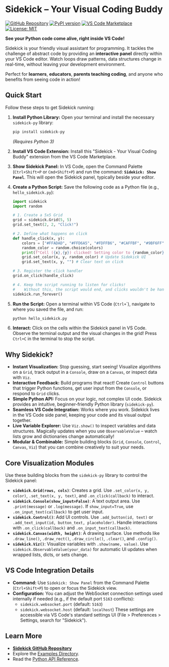 # Sidekick – Your Visual Coding Buddy

[![GitHub Repository](https://img.shields.io/badge/GitHub-Repository-blue.svg)](https://github.com/zhouer/Sidekick)
[![PyPI version](https://badge.fury.io/py/sidekick-py.svg)](https://badge.fury.io/py/sidekick-py)
[![VS Code Marketplace](https://img.shields.io/visual-studio-marketplace/v/sidekick-coding.sidekick-coding?label=VS%20Code%20Marketplace)](https://marketplace.visualstudio.com/items?itemName=sidekick-coding.sidekick-coding)
[![License: MIT](https://img.shields.io/badge/License-MIT-yellow.svg)](https://opensource.org/licenses/MIT)

**See your Python code come alive, right inside VS Code!**

Sidekick is your friendly visual assistant for programming. It tackles the challenge of abstract code by providing an **interactive panel** directly within your VS Code editor. Watch loops draw patterns, data structures change in real-time, without leaving your development environment.

Perfect for **learners**, **educators**, **parents teaching coding**, and anyone who benefits from seeing code in action!

## Quick Start

Follow these steps to get Sidekick running:

1.  **Install Python Library:** Open your terminal and install the necessary `sidekick-py` library:
    ```bash
    pip install sidekick-py
    ```
    *(Requires Python 3)*

2.  **Install VS Code Extension:** Install this "Sidekick - Your Visual Coding Buddy" extension from the VS Code Marketplace.

3.  **Show Sidekick Panel:** In VS Code, open the Command Palette (`Ctrl+Shift+P` or `Cmd+Shift+P`) and run the command: **`Sidekick: Show Panel`**. This will open the Sidekick panel, typically beside your editor.

4.  **Create a Python Script:** Save the following code as a Python file (e.g., `hello_sidekick.py`):

    ```python
    import sidekick
    import random

    # 1. Create a 5x5 Grid
    grid = sidekick.Grid(5, 5)
    grid.set_text(2, 2, "Click!")

    # 2. Define what happens on click
    def handle_click(x, y):
        colors = ["#FFADAD", "#FFD6A5", "#FDFFB6", "#CAFFBF", "#9BF6FF", "#A0C4FF", "#BDB2FF", "#FFC6FF"]
        random_color = random.choice(colors)
        print(f"Cell ({x},{y}) clicked! Setting color to {random_color}")
        grid.set_color(x, y, random_color) # Update Sidekick UI
        grid.set_text(x, y, "") # Clear text on click

    # 3. Register the click handler
    grid.on_click(handle_click)

    # 4. Keep the script running to listen for clicks!
    #    Without this, the script would end, and clicks wouldn't be handled.
    sidekick.run_forever()
    ```

5.  **Run the Script:** Open a terminal within VS Code (`Ctrl+`\`), navigate to where you saved the file, and run:
    ```bash
    python hello_sidekick.py
    ```

6.  **Interact:** Click on the cells within the Sidekick panel in VS Code. Observe the terminal output and the visual changes in the grid! Press `Ctrl+C` in the terminal to stop the script.

## Why Sidekick?

*   **Instant Visualization:** Stop guessing, start seeing! Visualize algorithms on a `Grid`, track output in a `Console`, draw on a `Canvas`, or inspect data with `Viz`.
*   **Interactive Feedback:** Build programs that react! Create `Control` buttons that trigger Python functions, get user input from the `Console`, or respond to `Grid` clicks.
*   **Simple Python API:** Focus on your logic, not complex UI code. Sidekick provides an intuitive, beginner-friendly Python library (`sidekick-py`).
*   **Seamless VS Code Integration:** Works where you work. Sidekick lives in the VS Code side panel, keeping your code and its visual output together.
*   **Live Variable Explorer:** Use `Viz.show()` to inspect variables and data structures. Magically updates when you use `ObservableValue` – watch lists grow and dictionaries change automatically!
*   **Modular & Combinable:** Simple building blocks (`Grid`, `Console`, `Control`, `Canvas`, `Viz`) that you can combine creatively to suit your needs.

## Core Visualization Modules

Use these building blocks from the `sidekick-py` library to control the Sidekick panel:

*   **`sidekick.Grid(rows, cols)`**: Creates a grid. Use `.set_color(x, y, color)`, `.set_text(x, y, text)`, and `.on_click(callback)` to interact.
*   **`sidekick.Console(show_input=False)`**: A text output area. Use `.print(message)` or `.log(message)`. If `show_input=True`, use `.on_input_text(callback)` to get user input.
*   **`sidekick.Control()`**: Add UI controls. Use `.add_button(id, text)` or `.add_text_input(id, button_text, placeholder)`. Handle interactions with `.on_click(callback)` and `.on_input_text(callback)`.
*   **`sidekick.Canvas(width, height)`**: A drawing surface. Use methods like `.draw_line()`, `.draw_rect()`, `.draw_circle()`, `.clear()`, and `.config()`.
*   **`sidekick.Viz()`**: Visualize variables with `.show(name, value)`. Use `sidekick.ObservableValue(your_data)` for automatic UI updates when wrapped lists, dicts, or sets change.

## VS Code Integration Details

*   **Command:** Use `Sidekick: Show Panel` from the Command Palette (`Ctrl+Shift+P`) to open or focus the Sidekick view.
*   **Configuration:** You can adjust the WebSocket connection settings used internally if needed (e.g., if the default port `5163` conflicts):
    *   `sidekick.websocket.port` (default: `5163`)
    *   `sidekick.websocket.host` (default: `localhost`)
        These settings are accessible via VS Code's standard settings UI (File > Preferences > Settings, search for "Sidekick").

## Learn More

*   **[Sidekick GitHub Repository](https://github.com/zhouer/Sidekick)**
*   Explore the [Examples Directory](https://github.com/zhouer/Sidekick/tree/main/examples).
*   Read the [Python API Reference](https://zhouer.github.io/sidekick-py-docs/).
